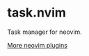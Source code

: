 # task.nvim

Task manager for neovim.

[More neovim plugins](https://github.com/niuiic/awesome-neovim-plugins)
